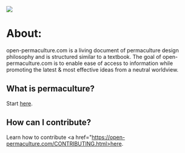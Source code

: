 ![](assets/images/open-permaculture-github-banner.jpg)

# About:

<p>
open-permaculture.com is a living document of permaculture design philosophy and is structured similar to a textbook. 
The goal of open-permaculture.com is to enable ease of access to information while promoting the latest & most effective ideas from a neutral worldview.
</p>

## What is permaculture?

Start <a href="https://open-permaculture.com/introduction.html">here</a>.

## How can I contribute?

Learn how to contribute <a href="https://open-permaculture.com/CONTRIBUTING.html>here</a>.
